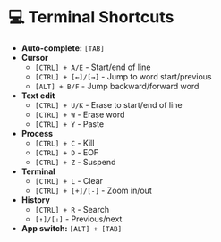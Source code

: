 # 💻 Terminal Shortcuts

- **Auto-complete:** `[TAB]`
- **Cursor**
    - `[CTRL] + A/E` - Start/end of line
    - `[CTRL] + [←]/[→]` - Jump to word start/previous
    - `[ALT] + B/F` - Jump backward/forward word
- **Text edit**
    - `[CTRL] + U/K` - Erase to start/end of line
    - `[CTRL] + W` - Erase word
    - `[CTRL] + Y` - Paste
- **Process**
    - `[CTRL] + C` - Kill
    - `[CTRL] + D` - EOF
    - `[CTRL] + Z` - Suspend
- **Terminal**
    - `[CTRL] + L` - Clear
    - `[CTRL] + [+]/[-]` - Zoom in/out
- **History**
    - `[CTRL] + R` - Search
    - `[↑]/[↓]` - Previous/next
- **App switch:** `[ALT] + [TAB]`
